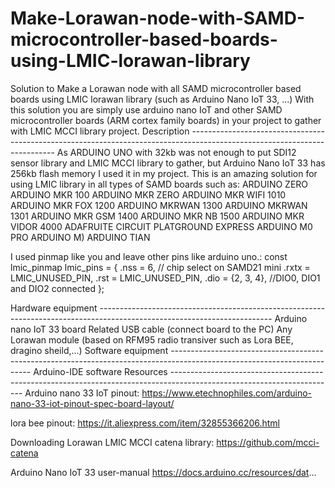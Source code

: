 # Make-Lorawan-node-with-SAMD-microcontroller-based-boards-using-LMIC-lorawan-library
Solution to Make a Lorawan node with all SAMD microcontroller based boards using LMIC lorawan library (such as Arduino Nano IoT 33, ...)
With this solution you are simply use arduino nano IoT and other SAMD microcontroller boards (ARM cortex family boards) in your project to gather with LMIC MCCI library project.
Description --------------------------------------------------------------------------------------------------------------------------
As  ARDUINO UNO with 32kb was not enough to put SDI12 sensor library and LMIC MCCI library to gather, but Arduino Nano IoT 33  has 256kb flash memory I used it in my project. This is an amazing solution for using LMIC library in all types of SAMD boards such as: 
ARDUINO ZERO
ARDUINO MKR 100
ARDUINO MKR ZERO
ARDUINO MKR WIFI 1010
ARDUINO MKR FOX 1200
ARDUINO MKRWAN 1300
ARDUINO MKRWAN 1301
ARDUINO MKR GSM 1400
ARDUINO MKR NB 1500
ARDUINO MKR VIDOR 4000
ADAFRUITE CIRCUIT PLATGROUND EXPRESS
ARDUINO M0 PRO
ARDUINO M)
ARDUINO TIAN

I used pinmap like you and leave other pins like arduino uno.:
const lmic_pinmap lmic_pins = {
.nss = 6, // chip select on SAMD21 mini
.rxtx = LMIC_UNUSED_PIN,
.rst = LMIC_UNUSED_PIN,
.dio = {2, 3, 4}, //DIO0, DIO1 and DIO2 connected
};

Hardware equipment -------------------------------------------------------------------------------------------------------------------------
Arduino nano IoT 33 board
Related USB cable (connect board to the PC)
Any Lorawan module (based on RFM95 radio transiver such as Lora BEE, dragino sheild,...)
Software equipment -------------------------------------------------------------------------------------------------------------------------
Arduino-IDE software
Resources -----------------------------------------------------------------------------------------------------------------------
Arduino nano 33 IoT pinout:
https://www.etechnophiles.com/arduino-nano-33-iot-pinout-spec-board-layout/

lora bee pinout:
https://it.aliexpress.com/item/32855366206.html

Downloading Lorawan LMIC MCCI catena library:
https://github.com/mcci-catena

Arduino Nano IoT 33 user-manual
https://docs.arduino.cc/resources/dat...
